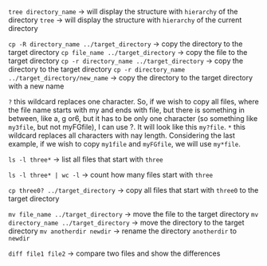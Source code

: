 `tree directory_name` -> will display the structure with `hierarchy` of the directory 
`tree` -> will display the structure with `hierarchy` of the current directory

`cp -R directory_name ../target_directory` -> copy the directory to the target directory
`cp file_name ../target_directory` -> copy the file to the target directory
`cp -r directory_name ../target_directory` -> copy the directory to the target directory
`cp -r directory_name ../target_directory/new_name` -> copy the directory to the target directory with a new name


`?` this wildcard replaces one character. So, if we wish to copy all files, where the file name starts with my and ends with file,
but there is something in between, like a, g or6, but it has to be only one character (so something like `my3file`, but not myFGfile), I can use ?. It will look like this `my?file`.
`*` this wildcard replaces all characters with nay length. Considering the last example, if we wish to copy `my1file` and `myFGfile`, we will use `my*file`.


`ls -l three*` -> list all files that start with `three`

`ls -l three* | wc -l` -> count how many files start with `three`

`cp three0? ../target_directory` -> copy all files that start with `three0` to the target directory


`mv file_name ../target_directory` -> move the file to the target directory
`mv directory_name ../target_directory` -> move the directory to the target directory
`mv anotherdir newdir` -> rename the directory `anotherdir` to `newdir`

`diff file1 file2` -> compare two files and show the differences